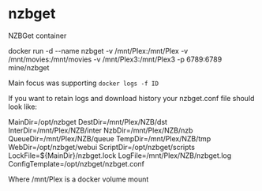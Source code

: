 # nzbget
NZBGet container

docker run -d --name nzbget -v /mnt/Plex:/mnt/Plex -v /mnt/movies:/mnt/movies -v /mnt/Plex3:/mnt/Plex3 -p 6789:6789 mine/nzbget

Main focus was supporting `docker logs -f ID`

If you want to retain logs and download history your nzbget.conf file should look like:

MainDir=/opt/nzbget
DestDir=/mnt/Plex/NZB/dst
InterDir=/mnt/Plex/NZB/inter
NzbDir=/mnt/Plex/NZB/nzb
QueueDir=/mnt/Plex/NZB/queue
TempDir=/mnt/Plex/NZB/tmp
WebDir=/opt/nzbget/webui
ScriptDir=/opt/nzbget/scripts
LockFile=${MainDir}/nzbget.lock
LogFile=/mnt/Plex/NZB/nzbget.log
ConfigTemplate=/opt/nzbget/nzbget.conf


Where /mnt/Plex is a docker volume mount
